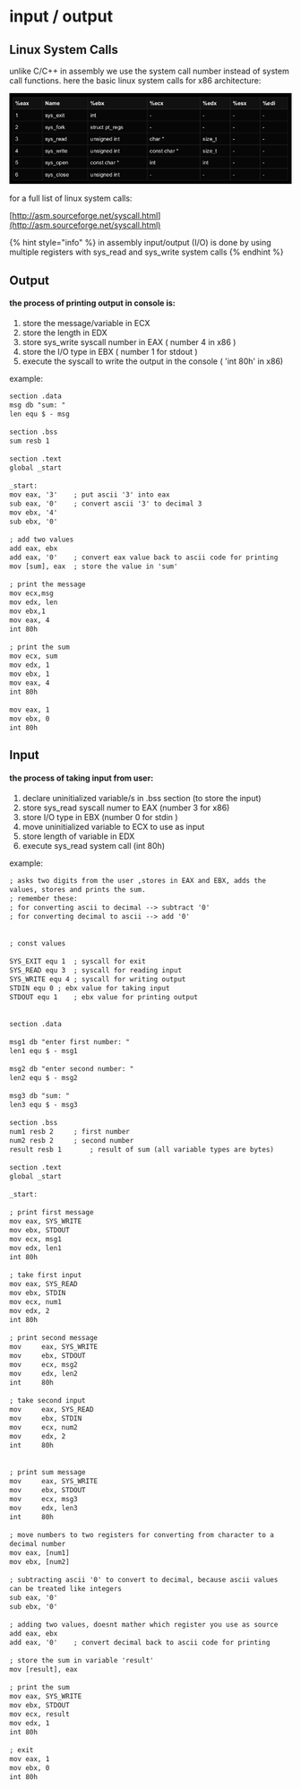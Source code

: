 # input / output

## Linux System Calls

unlike C/C++ in assembly we use the system call number instead of system call functions. here the basic linux system calls for x86 architecture:

![](../../.gitbook/assets/image%20%28133%29.png)

for a full list of linux system calls:

[http://asm.sourceforge.net/syscall.html](http://asm.sourceforge.net/syscall.html)  


{% hint style="info" %}
in assembly input/output \(I/O\) is done by using multiple registers with sys\_read and sys\_write system calls
{% endhint %}

## Output

#### the process of printing output in console is:

1. store the message/variable in ECX
2. store the length in EDX
3. store sys\_write syscall number in EAX \( number 4 in x86 \)
4. store the I/O type in EBX \( number 1 for stdout \)
5. execute the syscall to write the output in the console \( 'int 80h' in x86\)

example:

```text
section .data
msg db "sum: "
len equ $ - msg

section .bss
sum resb 1

section .text
global _start

_start:
mov	eax, '3'	; put ascii '3' into eax
sub	eax, '0'	; convert ascii '3' to decimal 3
mov	ebx, '4'
sub	ebx, '0'

; add two values
add	eax, ebx
add	eax, '0'	; convert eax value back to ascii code for printing
mov	[sum], eax	; store the value in 'sum'

; print the message
mov	ecx,msg
mov	edx, len
mov	ebx,1
mov	eax, 4
int	80h

; print the sum
mov	ecx, sum
mov	edx, 1
mov	ebx, 1
mov	eax, 4
int	80h

mov	eax, 1
mov	ebx, 0
int	80h

```

## Input

#### the process of taking input from user:

1. declare uninitialized variable/s in .bss section \(to store the input\)
2. store sys\_read syscall numer to EAX \(number 3 for x86\)
3. store I/O type in EBX \(number 0 for stdin \)
4. move uninitialized variable to ECX to use as input
5. store length of variable in EDX
6. execute sys\_read system call \(int 80h\)

example:

```text
; asks two digits from the user ,stores in EAX and EBX, adds the values, stores and prints the sum.
; remember these:
; for converting ascii to decimal --> subtract '0'
; for converting decimal to ascii --> add '0'


; const values

SYS_EXIT equ 1	; syscall for exit
SYS_READ equ 3	; syscall for reading input
SYS_WRITE equ 4	; syscall for writing output
STDIN equ 0	; ebx value for taking input
STDOUT equ 1	; ebx value for printing output


section .data

msg1 db "enter first number: "
len1 equ $ - msg1

msg2 db "enter second number: "
len2 equ $ - msg2

msg3 db "sum: "
len3 equ $ - msg3

section .bss
num1 resb 2		; first number
num2 resb 2		; second number
result resb 1		; result of sum (all variable types are bytes)

section .text
global _start

_start:

; print first message
mov	eax, SYS_WRITE
mov	ebx, STDOUT
mov	ecx, msg1
mov	edx, len1
int	80h

; take first input
mov	eax, SYS_READ
mov	ebx, STDIN
mov	ecx, num1
mov	edx, 2
int	80h

; print second message
mov     eax, SYS_WRITE
mov     ebx, STDOUT
mov     ecx, msg2
mov     edx, len2
int     80h

; take second input
mov     eax, SYS_READ
mov     ebx, STDIN
mov     ecx, num2
mov     edx, 2
int     80h


; print sum message
mov     eax, SYS_WRITE
mov     ebx, STDOUT
mov     ecx, msg3
mov     edx, len3
int     80h

; move numbers to two registers for converting from character to a decimal number
mov	eax, [num1]
mov	ebx, [num2]

; subtracting ascii '0' to convert to decimal, because ascii values can be treated like integers
sub	eax, '0'
sub	ebx, '0'

; adding two values, doesnt mather which register you use as source
add	eax, ebx
add	eax, '0'	; convert decimal back to ascii code for printing

; store the sum in variable 'result'
mov	[result], eax

; print the sum
mov	eax, SYS_WRITE
mov	ebx, STDOUT
mov	ecx, result
mov	edx, 1
int	80h

; exit
mov	eax, 1
mov	ebx, 0
int	80h

```



